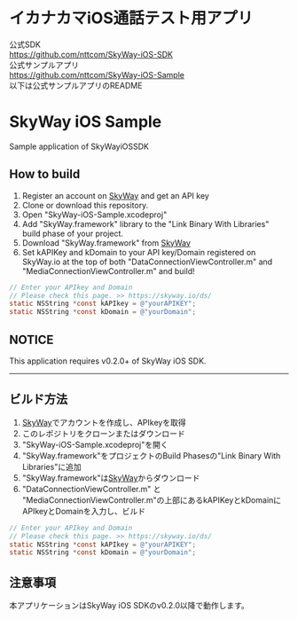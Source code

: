 # イカナカマiOS通話テスト用アプリ
公式SDK  
https://github.com/nttcom/SkyWay-iOS-SDK  
公式サンプルアプリ  
https://github.com/nttcom/SkyWay-iOS-Sample  
以下は公式サンプルアプリのREADME

# SkyWay iOS Sample
Sample application of SkyWayiOSSDK

## How to build
 1. Register an account on [SkyWay](http://nttcom.github.io/skyway/) and get an API key
 1. Clone or download this repository.
 1. Open "SkyWay-iOS-Sample.xcodeproj"
 1. Add "SkyWay.framework" library to the "Link Binary With Libraries" build phase of your project.
  1. Download "SkyWay.framework" from [SkyWay](http://nttcom.github.io/skyway/)
 1. Set kAPIKey and kDomain to your API key/Domain registered on SkyWay.io at the top of both "DataConnectionViewController.m" and "MediaConnectionViewController.m" and build!
```objective-c
// Enter your APIkey and Domain
// Please check this page. >> https://skyway.io/ds/
static NSString *const kAPIkey = @"yourAPIKEY";
static NSString *const kDomain = @"yourDomain";
```

## NOTICE
This application requires v0.2.0+ of SkyWay iOS SDK.

------

## ビルド方法
 1. [SkyWay](http://nttcom.github.io/skyway/)でアカウントを作成し、APIkeyを取得
 1. このレポジトリをクローンまたはダウンロード
 1. "SkyWay-iOS-Sample.xcodeproj"を開く
 1. "SkyWay.framework"をプロジェクトのBuild Phasesの"Link Binary With Libraries"に追加
  1. "SkyWay.framework"は[SkyWay](http://nttcom.github.io/skyway/)からダウンロード
 1. "DataConnectionViewController.m" と "MediaConnectionViewController.m"の上部にあるkAPIKeyとkDomainにAPIkeyとDomainを入力し、ビルド

```objective-c
// Enter your APIkey and Domain
// Please check this page. >> https://skyway.io/ds/
static NSString *const kAPIkey = @"yourAPIKEY";
static NSString *const kDomain = @"yourDomain";
```

## 注意事項
本アプリケーションはSkyWay iOS SDKのv0.2.0以降で動作します。
